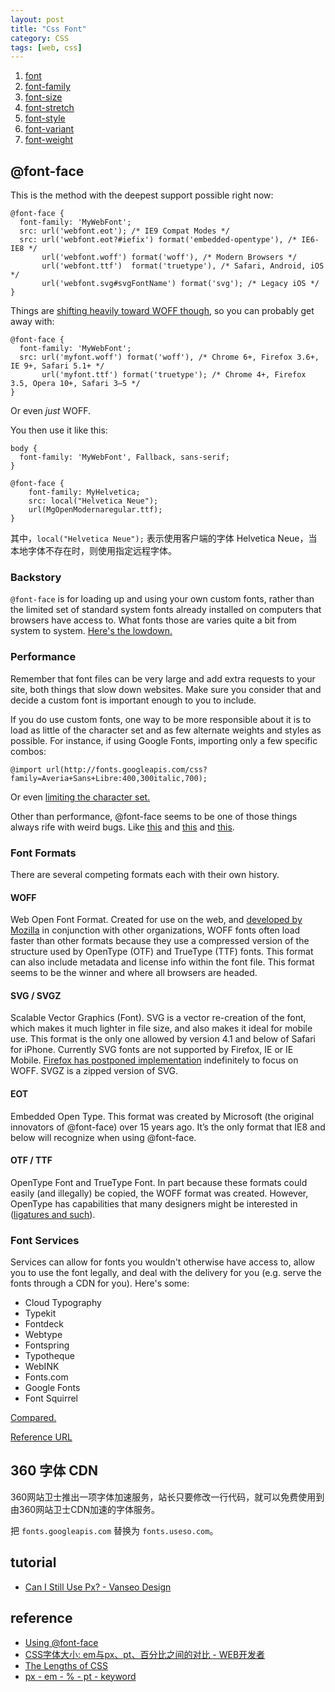 ```yaml
---
layout: post
title: "Css Font"
category: CSS
tags: [web, css]
--- 
```


1. [font](http://css-tricks.com/almanac/properties/f/font/)
1. [font-family](http://css-tricks.com/almanac/properties/f/font-family/)
1. [font-size](http://css-tricks.com/almanac/properties/f/font-size/)
1. [font-stretch](http://css-tricks.com/almanac/properties/f/font-stretch/)
1. [font-style](http://css-tricks.com/almanac/properties/f/font-style/)
1. [font-variant](http://css-tricks.com/almanac/properties/f/font-variant/)
1. [font-weight](http://css-tricks.com/almanac/properties/f/font-weight/)

## @font-face

This is the method with the deepest support possible right now:

```
@font-face {
  font-family: 'MyWebFont';
  src: url('webfont.eot'); /* IE9 Compat Modes */
  src: url('webfont.eot?#iefix') format('embedded-opentype'), /* IE6-IE8 */
       url('webfont.woff') format('woff'), /* Modern Browsers */
       url('webfont.ttf')  format('truetype'), /* Safari, Android, iOS */
       url('webfont.svg#svgFontName') format('svg'); /* Legacy iOS */
}
```

<!--more-->

Things are [shifting heavily toward WOFF though](http://caniuse.com/#feat=woff), so you can probably get away with:

```
@font-face {
  font-family: 'MyWebFont';
  src: url('myfont.woff') format('woff'), /* Chrome 6+, Firefox 3.6+, IE 9+, Safari 5.1+ */
       url('myfont.ttf') format('truetype'); /* Chrome 4+, Firefox 3.5, Opera 10+, Safari 3—5 */
}
```

Or even _just_ WOFF.

You then use it like this:

```
body {
  font-family: 'MyWebFont', Fallback, sans-serif;
}
```

    @font-face {
        font-family: MyHelvetica;
        src: local("Helvetica Neue");
        url(MgOpenModernaregular.ttf);
    }

其中，`local("Helvetica Neue");` 表示使用客户端的字体 Helvetica Neue，当本地字体不存在时，则使用指定远程字体。

### Backstory ###

`@font-face` is for loading up and using your own custom fonts, rather than the limited set of standard system fonts already installed on computers that browsers have access to. What fonts those are varies quite a bit from system to system. [Here's the lowdown.](http://practicaltypography.com/system-fonts.html)

### Performance ###

Remember that font files can be very large and add extra requests to your site, both things that slow down websites. Make sure you consider that and decide a custom font is important enough to you to include.

If you do use custom fonts, one way to be more responsible about it is to load as little of the character set and as few alternate weights and styles as possible. For instance, if using Google Fonts, importing only a few specific combos:

```
@import url(http://fonts.googleapis.com/css?family=Averia+Sans+Libre:400,300italic,700);
```

Or even [limiting the character set.](http://googlewebfonts.blogspot.com/2011/04/streamline-your-web-font-requests.html)

Other than performance, @font-face seems to be one of those things always rife with weird bugs. Like [this](http://blog.typekit.com/2014/02/28/new-bug-in-chrome-v33-affecting-web-fonts/) and [this](http://www.fontspring.com/support/troubleshooting/font-face-bugs) and [this](http://ianfeather.co.uk/ten-reasons-we-switched-from-an-icon-font-to-svg/). 

### Font Formats ###

There are several competing formats each with their own history. 

#### WOFF ####

Web Open Font Format. Created for use on the web, and [developed by Mozilla](https://developer.mozilla.org/en-US/docs/Web/Guide/WOFF) in conjunction with other organizations, WOFF fonts often load faster than other formats because they use a compressed version of the structure used by OpenType (OTF) and TrueType (TTF) fonts. This format can also include metadata and license info within the font file. This format seems to be the winner and where all browsers are headed.

#### SVG / SVGZ ####

Scalable Vector Graphics (Font). SVG is a vector re-creation of the font, which makes it much lighter in file size, and also makes it ideal for mobile use. This format is the only one allowed by version 4.1 and below of Safari for iPhone. Currently SVG fonts are not supported by Firefox, IE or IE Mobile. [Firefox has postponed implementation](https://developer.mozilla.org/en-US/docs/Web/SVG/Tutorial/SVG_fonts) indefinitely to focus on WOFF. SVGZ is a zipped version of SVG.

#### EOT ####

Embedded Open Type. This format was created by Microsoft (the original innovators of @font-face) over 15 years ago. It’s the only format that IE8 and below will recognize when using @font-face.

#### OTF / TTF ####

OpenType Font and TrueType Font. In part because these formats could easily (and illegally) be copied, the WOFF format was created. However, OpenType has capabilities that many designers might be interested in ([ligatures and such](http://www.magnetstudio.com/words/2010/opentype-guide)). 

### Font Services ###

Services can allow for fonts you wouldn't otherwise have access to, allow you to use the font legally, and deal with the delivery for you (e.g. serve the fonts through a CDN for you). Here's some:

* Cloud Typography
* Typekit
* Fontdeck
* Webtype
* Fontspring
* Typotheque
* WebINK
* Fonts.com
* Google Fonts
* Font Squirrel

[Compared.](http://www.smashingmagazine.com/2010/10/20/review-of-popular-web-font-embedding-services/)

[Reference URL](http://www.fontspring.com/blog/further-hardening-of-the-bulletproof-syntax)

## 360 字体 CDN

360网站卫士推出一项字体加速服务，站长只要修改一行代码，就可以免费使用到由360网站卫士CDN加速的字体服务。

把 `fonts.googleapis.com` 替换为 `fonts.useso.com`。

## tutorial

- [Can I Still Use Px? - Vanseo Design](http://www.vanseodesign.com/css/em-px/)

## reference

- [Using @font-face](http://css-tricks.com/snippets/css/using-font-face/)
- [CSS字体大小: em与px、pt、百分比之间的对比 - WEB开发者](http://www.admin10000.com/document/4753.html)
- [The Lengths of CSS](http://css-tricks.com/the-lengths-of-css/)
- [px - em - % - pt - keyword](http://css-tricks.com/css-font-size/)

